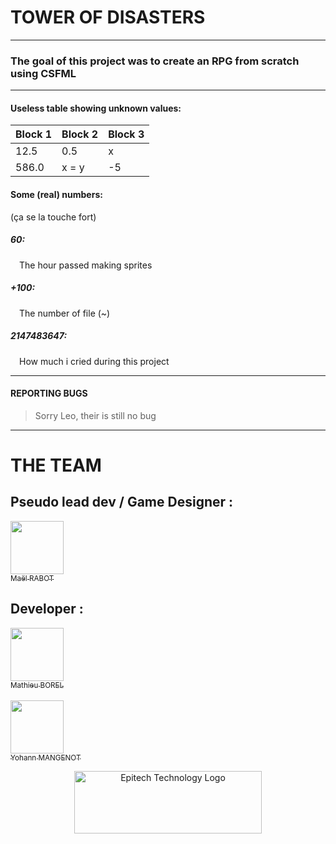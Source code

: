 # TOWER OF DISASTERS

---
### The goal of this project was to create an RPG from scratch using CSFML

---
#### Useless table showing unknown values:
| Block 1 | Block 2 | Block 3 |
|---------|---------|---------|
| 12.5    | 0.5     | x       |
| 586.0   | x = y   | -5      |

#### Some (real) numbers:
(ça se la touche fort)
##### 60:
&emsp;The hour passed making sprites
##### +100:
&emsp;The number of file (~)
##### 2147483647:
&emsp;How much i cried during this project

---
#### REPORTING BUGS

> Sorry Leo, their is still no bug

---
# THE TEAM
## Pseudo lead dev / Game Designer : <br/>
[<img src="https://github.com/YohannMgt.png?size=85" width=85><br><sub>Maël RABOT</sub>](https://github.com/Mael-RABOT)

## Developer : <br/>
[<img src="https://github.com/mat0904.png?size=85" width=85><br><sub>Mathieu BOREL</sub>](https://github.com/mat0904)<br/><br/>
[<img src="https://github.com/Mael-RABOT.png?size=85" width=85><br><sub>Yohann MANGENOT</sub>](https://github.com/YohannMgt)

<p align='center'>
  <img src="https://newsroom.ionis-group.com/wp-content/uploads/2021/10/EPITECH-TECHNOLOGY-QUADRI-2021.png" alt="Epitech Technology Logo" title="Epitech Technology Logo" width=300 height=100>
</p>
